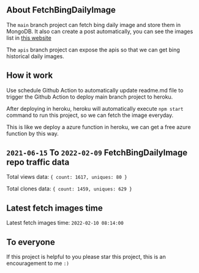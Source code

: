 ## About FetchBingDailyImage

The `main` branch project can fetch bing daily image and store them in MongoDB.
It also can create a post automatically, you can see the images list in [this website](https://oursalbum.netlify.app)

The `apis` branch project can expose the apis so that we can get bing historical daily images.

## How it work

Use schedule Github Action to automatically update readme.md file to trigger the Github Action to deploy main branch project to heroku.

After deploying in heroku, heroku will automatically execute `npm start` command to run this project, so we can fetch the image everyday.

This is like we deploy a azure function in heroku, we can get a free azure function by this way.

## `2021-06-15` To `2022-02-09` FetchBingDailyImage repo traffic data

Total views data: `{ count: 1617, uniques: 80 }`

Total clones data: `{ count: 1459, uniques: 629 }`

## Latest fetch images time

Latest fetch images time: `2022-02-10 08:14:00`

## To everyone

If this project is helpful to you please star this project, this is an encouragement to me `:)`



